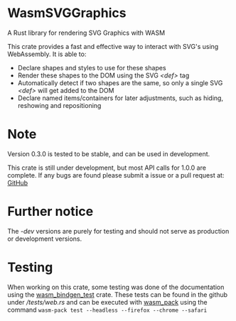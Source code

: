 # WasmSVGGraphics

A Rust library for rendering SVG Graphics with WASM

This crate provides a fast and effective way to interact with SVG's using WebAssembly.
It is able to:

-   Declare shapes and styles to use for these shapes
-   Render these shapes to the DOM using the SVG _\<def\>_ tag
-   Automatically detect if two shapes are the same, so only a single SVG _\<def\>_ will get added to the DOM
-   Declare named items/containers for later adjustments, such as hiding, reshowing and repositioning

# Note

Version 0.3.0 is tested to be stable, and can be used in development.

This crate is still under development, but most API calls for 1.0.0 are complete.
If any bugs are found please submit a issue or a pull request at:
[GitHub](https://github.com/coastalwhite/WasmSVGGraphics)

# Further notice

The _-dev_ versions are purely for testing and should not serve as production or development versions.

# Testing

When working on this crate, some testing was done of the documentation using the [wasm_bindgen_test](https://crates.io/crates/wasm-bindgen-test) crate. These tests can be found in the github under _/tests/web.rs_ and can be executed with [wasm_pack](https://github.com/rustwasm/wasm-pack) using the command `wasm-pack test --headless --firefox --chrome --safari`
